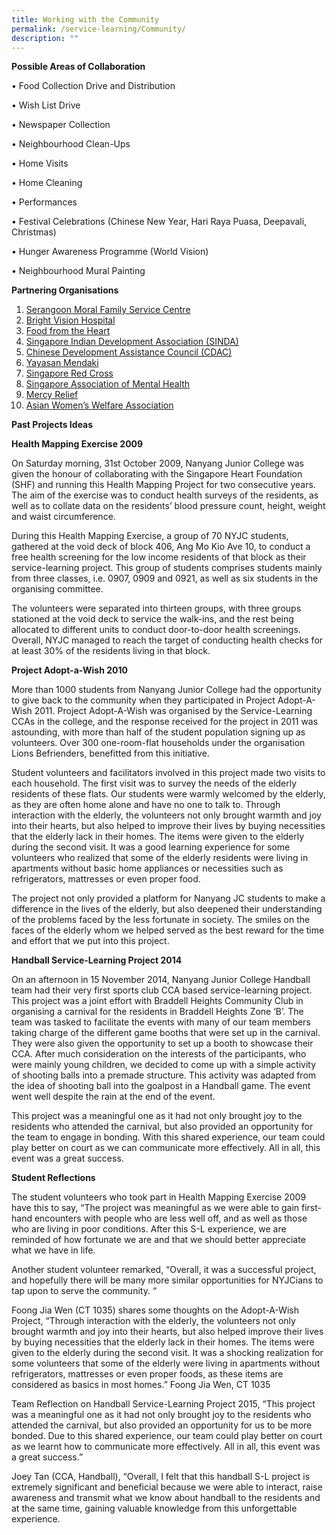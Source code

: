 ```yaml
---
title: Working with the Community
permalink: /service-learning/Community/
description: ""
---
```

**Possible Areas of Collaboration** 

• Food Collection Drive and Distribution

• Wish List Drive

• Newspaper Collection

• Neighbourhood Clean-Ups

• Home Visits

• Home Cleaning

• Performances

• Festival Celebrations (Chinese New Year, Hari Raya Puasa, Deepavali, Christmas)

• Hunger Awareness Programme (World Vision)

• Neighbourhood Mural Painting

**Partnering Organisations** 

1.  [Serangoon Moral Family Service Centre](http://smfsc.org.sg/)
2.  [Bright Vision Hospital](http://www.bvh.org.sg/for-volunteers/inside-volunteers/volunteers-items/volunteer-with-us.html)
3.  [Food from the Heart](http://www.foodheart.org/index.php/volunteering-opportunities/)
4.  [Singapore Indian Development Association (SINDA)](http://www.sinda.org.sg/)
5.  [Chinese Development Assistance Council (CDAC)](http://www.cdac.org.sg/)
6.  [Yayasan Mendaki](http://www.mendaki.org.sg/)
7.  [Singapore Red Cross](http://www.redcross.org.sg/)
8.  [Singapore Association of Mental Health](http://www.samhealth.org.sg/volunteers/)
9.  [Mercy Relief](http://www.mercyrelief.org/web/Common/homepage.aspx)
10.  [Asian Women’s Welfare Association](https://www.awwa.org.sg/index.php?option=com_content&view=article&id=7&Itemid=25)

**Past Projects Ideas** 

**Health Mapping Exercise 2009**

On Saturday morning, 31st October 2009, Nanyang Junior College was given the honour of collaborating with the Singapore Heart Foundation (SHF) and running this Health Mapping Project for two consecutive years. The aim of the exercise was to conduct health surveys of the residents, as well as to collate data on the residents’ blood pressure count, height, weight and waist circumference.

During this Health Mapping Exercise, a group of 70 NYJC students, gathered at the void deck of block 406, Ang Mo Kio Ave 10, to conduct a free health screening for the low income residents of that block as their service-learning project. This group of students comprises students mainly from three classes, i.e. 0907, 0909 and 0921, as well as six students in the organising committee.

The volunteers were separated into thirteen groups, with three groups stationed at the void deck to service the walk-ins, and the rest being allocated to different units to conduct door-to-door health screenings. Overall, NYJC managed to reach the target of conducting health checks for at least 30% of the residents living in that block.

**Project Adopt-a-Wish 2010**

More than 1000 students from Nanyang Junior College had the opportunity to give back to the community when they participated in Project Adopt-A-Wish 2011. Project Adopt-A-Wish was organised by the Service-Learning CCAs in the college, and the response received for the project in 2011 was astounding, with more than half of the student population signing up as volunteers. Over 300 one-room-flat households under the organisation Lions Befrienders, benefitted from this initiative.

Student volunteers and facilitators involved in this project made two visits to each household. The first visit was to survey the needs of the elderly residents of these flats. Our students were warmly welcomed by the elderly, as they are often home alone and have no one to talk to. Through interaction with the elderly, the volunteers not only brought warmth and joy into their hearts, but also helped to improve their lives by buying necessities that the elderly lack in their homes. The items were given to the elderly during the second visit. It was a good learning experience for some volunteers who realized that some of the elderly residents were living in apartments without basic home appliances or necessities such as refrigerators, mattresses or even proper food.

The project not only provided a platform for Nanyang JC students to make a difference in the lives of the elderly, but also deepened their understanding of the problems faced by the less fortunate in society. The smiles on the faces of the elderly whom we helped served as the best reward for the time and effort that we put into this project.

**Handball Service-Learning Project 2014**

On an afternoon in 15 November 2014, Nanyang Junior College Handball team had their very first sports club CCA based service-learning project. This project was a joint effort with Braddell Heights Community Club in organising a carnival for the residents in Braddell Heights Zone ‘B’. The team was tasked to facilitate the events with many of our team members taking charge of the different game booths that were set up in the carnival. They were also given the opportunity to set up a booth to showcase their CCA. After much consideration on the interests of the participants, who were mainly young children, we decided to come up with a simple activity of shooting balls into a premade structure. This activity was adapted from the idea of shooting ball into the goalpost in a Handball game. The event went well despite the rain at the end of the event.

  

This project was a meaningful one as it had not only brought joy to the residents who attended the carnival, but also provided an opportunity for the team to engage in bonding. With this shared experience, our team could play better on court as we can communicate more effectively. All in all, this event was a great success.

**Student Reflections** 

The student volunteers who took part in Health Mapping Exercise 2009 have this to say, “The project was meaningful as we were able to gain first-hand encounters with people who are less well off, and as well as those who are living in poor conditions. After this S-L experience, we are reminded of how fortunate we are and that we should better appreciate what we have in life.

Another student volunteer remarked, “Overall, it was a successful project, and hopefully there will be many more similar opportunities for NYJCians to tap upon to serve the community. “

Foong Jia Wen (CT 1035) shares some thoughts on the Adopt-A-Wish Project, “Through interaction with the elderly, the volunteers not only brought warmth and joy into their hearts, but also helped improve their lives by buying necessities that the elderly lack in their homes. The items were given to the elderly during the second visit. It was a shocking realization for some volunteers that some of the elderly were living in apartments without refrigerators, mattresses or even proper foods, as these items are considered as basics in most homes.” Foong Jia Wen, CT 1035

Team Reflection on Handball Service-Learning Project 2015, “This project was a meaningful one as it had not only brought joy to the residents who attended the carnival, but also provided an opportunity for us to be more bonded. Due to this shared experience, our team could play better on court as we learnt how to communicate more effectively. All in all, this event was a great success.”

Joey Tan (CCA, Handball), “Overall, I felt that this handball S-L project is extremely significant and beneficial because we were able to interact, raise awareness and transmit what we know about handball to the residents and at the same time, gaining valuable knowledge from this unforgettable experience.